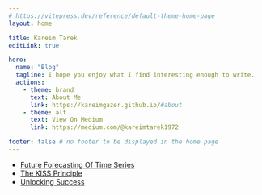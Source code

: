 ```yaml
---
# https://vitepress.dev/reference/default-theme-home-page
layout: home

title: Kareim Tarek
editLink: true

hero:
  name: "Blog"
  tagline: I hope you enjoy what I find interesting enough to write.
  actions:
    - theme: brand
      text: About Me
      link: https://kareimgazer.github.io/#about
    - theme: alt
      text: View On Medium
      link: https://medium.com/@kareimtarek1972

footer: false # no footer to be displayed in the home page
---
```


- [Future Forecasting Of Time Series](/Future_Forecasting_Of_Time_Series)
- [The KISS Principle](/The_KISS_Principle)
- [Unlocking Success](/Unlocking_Success)
